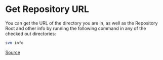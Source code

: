 # Get Repository URL

You can get the URL of the directory you are in, as well as the Repository Root and other info by running the following command in any of the checked out directories:

```bash
svn info
```

[Source](http://serverfault.com/questions/310300/how-to-get-the-url-of-the-current-svn-repo)
